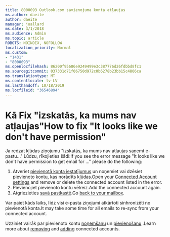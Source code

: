 ```yaml
---
title: 8000093 Outlook.com savienojuma konta atļaujas
ms.author: daeite
author: daeite
manager: joallard
ms.date: 3/1/2018
ms.audience: Admin
ms.topic: article
ROBOTS: NOINDEX, NOFOLLOW
localization_priority: Normal
ms.custom:
- "1431"
- "8000093"
ms.openlocfilehash: 86200f95686e9249499e3c387776d26fdbbd8fc1
ms.sourcegitcommit: 037331d71f06750d972c0b6278b23bb15c4806ca
ms.translationtype: MT
ms.contentlocale: lv-LV
ms.lasthandoff: 10/18/2019
ms.locfileid: "36546894"
---
```

# <a name="how-to-fix-it-looks-like-we-dont-have-permission"></a><span data-ttu-id="08474-102">Kā Fix "izskatās, ka mums nav atļaujas"</span><span class="sxs-lookup"><span data-stu-id="08474-102">How to fix "It looks like we don't have permission"</span></span>

<span data-ttu-id="08474-103">Ja redzat kļūdas ziņojumu "izskatās, ka mums nav atļaujas saņemt e-pastu..." Lūdzu, rīkojieties šādi:</span><span class="sxs-lookup"><span data-stu-id="08474-103">If you see the error message "It looks like we don't have permission to get email for ..." please do the following:</span></span>

1. <span data-ttu-id="08474-104">Atveriet [pievienotā konta iestatījumus](https://outlook.live.com/mail/options/mail/accounts) un noņemiet vai dzēsiet pievienoto kontu, kas norādīts kļūdas.</span><span class="sxs-lookup"><span data-stu-id="08474-104">Open your [Connected Account settings](https://outlook.live.com/mail/options/mail/accounts) and remove or delete the connected account listed in the error.</span></span>
2. <span data-ttu-id="08474-105">Pievienojiet pievienoto kontu vēlreiz.</span><span class="sxs-lookup"><span data-stu-id="08474-105">Add the connected account again.</span></span>
3. <span data-ttu-id="08474-106">Atgriezieties [savā pastkastē](https://outlook.live.com/mail/inbox).</span><span class="sxs-lookup"><span data-stu-id="08474-106">Go [back to your mailbox](https://outlook.live.com/mail/inbox).</span></span>

<span data-ttu-id="08474-107">Var paiet kāds laiks, līdz visi e-pasta ziņojumi atkārtoti sinhronizēti no pievienotā konta.</span><span class="sxs-lookup"><span data-stu-id="08474-107">It may take some time for all emails to re-sync from your connected account.</span></span>

<span data-ttu-id="08474-108">Uzziniet vairāk par pievienoto kontu [noņemšanu](https://support.office.com/article/0b9a6b95-ff1b-46c1-bf60-d6b3b82c5ac8?wt.mc_id=Office_Outlook_com_Alchemy) un [pievienošanu](https://support.office.com/article/c5224df4-5885-4e79-91ba-523aa743f0ba?wt.mc_id=Office_Outlook_com_Alchemy) .</span><span class="sxs-lookup"><span data-stu-id="08474-108">Learn more about [removing](https://support.office.com/article/0b9a6b95-ff1b-46c1-bf60-d6b3b82c5ac8?wt.mc_id=Office_Outlook_com_Alchemy) and [adding](https://support.office.com/article/c5224df4-5885-4e79-91ba-523aa743f0ba?wt.mc_id=Office_Outlook_com_Alchemy) connected accounts.</span></span>